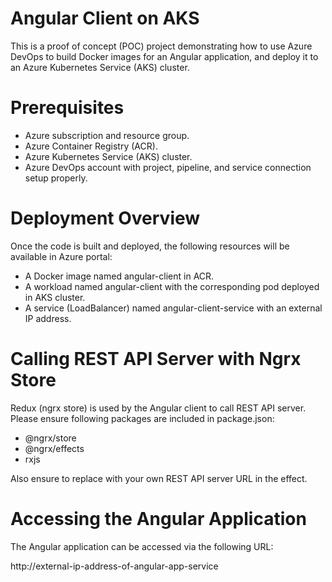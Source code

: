 # Angular Client on AKS
This is a proof of concept (POC) project demonstrating how to use Azure DevOps to build Docker images for an Angular application,  and deploy it  to an Azure Kubernetes Service (AKS) cluster.

# Prerequisites
- Azure subscription and resource group.
- Azure Container Registry (ACR).
- Azure Kubernetes Service (AKS) cluster.
- Azure DevOps account with project, pipeline, and service connection setup properly.

# Deployment Overview
Once the code is built and deployed, the following resources will be available in Azure portal:

- A Docker image named angular-client in ACR.
- A workload named angular-client with the corresponding pod deployed in  AKS cluster.
- A service (LoadBalancer) named angular-client-service with an external IP address.

# Calling REST API Server with Ngrx Store
Redux (ngrx store) is used by the Angular client to call REST API server.  Please ensure following packages are included in package.json:
- @ngrx/store
- @ngrx/effects
- rxjs
  
Also ensure to replace with your own REST API server URL in the effect.


# Accessing the Angular Application
The Angular application can be accessed via the following URL:

http://external-ip-address-of-angular-app-service
